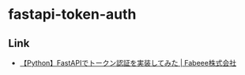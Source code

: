 # fastapi-token-auth


## Link

* [【Python】FastAPIでトークン認証を実装してみた \| Fabeee株式会社](https://fabeee.co.jp/blog/mattsun01/)
